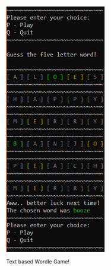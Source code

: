 ![SS](https://github.com/Evobyte-SPOR-Gameloft/WordleApp/blob/master/readme.png)

Text based Wordle Game!
